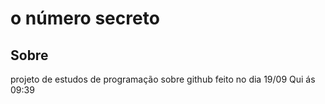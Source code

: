 <h1>o número secreto</h1>
<h2>Sobre</h2>
projeto de estudos de programação sobre github feito no dia 19/09 Qui ás 09:39
